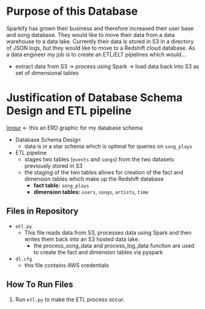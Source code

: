 # Purpose of this Database

Sparkify has grown their business and therefore increased their user base and song database. 
They  would like to move their data from a data warehouse to a data lake.
Currently their data is stored in S3 in a directory of JSON logs, but they would like to 
move to a Redshift cloud database. As a data engineer my job is to create an ETL/ELT pipelines which 
would...
  * extract data from S3 -> process using Spark -> load data back into S3 as set of dimensional 
 tables

# Justification of Database Schema Design and ETL pipeline

[Imgur](https://i.imgur.com/Y2fKlEi.png) <- this an ERD graphic for my database schema
* Database Schema Design
    * data is in a star schema which is optimal for queries on `song_plays`
* ETL pipeline
    * stages two tables (`events` and `songs`) from the two datasets previously stored in S3 
    * the staging of the two tables allows for creation of the fact and dimension tables which 
    make up the Redshift database
        * **fact table:** `song_plays`
        * **dimension tables:** `users`, `songs`, `artists`, `time`
## Files in Repository
* `etl.py`
    * This file reads data from S3, processes data using Spark and then writes them back 
    into an S3 hosted data lake.
        * the process_song_data and process_log_data function are used to create the 
        fact and dimension tables via pyspark
* `dl.cfg`
    * this file contains AWS credentials
 
## How To Run Files
1. Run `etl.py` to make the ETL process occur.
